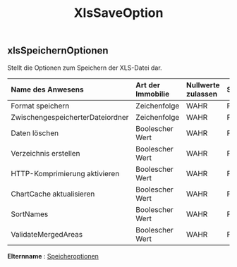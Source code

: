 ﻿---
title: XlsSaveOption
second_title: Aspose.Cells Cloud Documen
type: docs
url: /de/specification/model/xlssaveoptions/
description: "Aspose.Cells Cloud-Modellspezifikation: XlsSaveOptions. Müheloses Bearbeiten von Excel und anderen Tabellenkalkulationsdokumenten mit Funktionen wie Öffnen, Generieren, Bearbeiten, Teilen, Zusammenführen, Vergleichen und Konvertieren"
kwords: Excel, Office, Tabellenkalkulation, Cloud REST API, XlsSaveOptions
weight: 50
---
## **xlsSpeichernOptionen**

 Stellt die Optionen zum Speichern der XLS-Datei dar.

| Name des Anwesens| Art der Immobilie| Nullwerte zulassen| Schreibgeschützt| Standardwert| Beschreibung|
|:- |:- |:- |:- |:- |:- |
| Format speichern| Zeichenfolge| WAHR| FALSCH|||
| ZwischengespeicherterDateiordner| Zeichenfolge| WAHR| FALSCH|||
| Daten löschen| Boolescher Wert| WAHR| FALSCH|||
| Verzeichnis erstellen| Boolescher Wert| WAHR| FALSCH|||
| HTTP-Komprimierung aktivieren| Boolescher Wert| WAHR| FALSCH|||
| ChartCache aktualisieren| Boolescher Wert| WAHR| FALSCH|||
| SortNames| Boolescher Wert| WAHR| FALSCH|||
| ValidateMergedAreas| Boolescher Wert| WAHR| FALSCH|||

**Elternname** : [Speicheroptionen](/specification/model/saveoptions)


